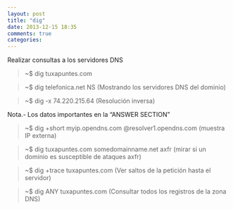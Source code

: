 ```yaml
---
layout: post
title: "dig"
date: 2013-12-15 18:35
comments: true
categories: 
---
```

Realizar consultas a los servidores DNS

>~$ dig tuxapuntes.com

>~$ dig telefonica.net NS  (Mostrando los servidores DNS del dominio)

>~$ dig -x 74.220.215.64 (Resolución inversa)

Nota.- Los datos importantes en la “ANSWER SECTION”

>~$ dig +short myip.opendns.com @resolver1.opendns.com (muestra IP externa)

>~$ dig tuxapuntes.com somedomainname.net axfr   (mirar si un dominio es susceptible de ataques axfr)

>~$ dig +trace tuxapuntes.com (Ver saltos de la petición hasta el servidor)

>~$ dig ANY tuxapuntes.com (Consultar todos los registros de la zona DNS)

